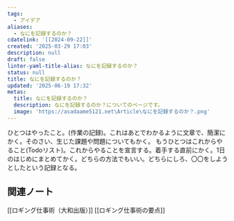 ```yaml
---
tags:
  - アイデア
aliases:
  - なにを記録するのか？
cdatelink: '[[2024-09-22]]'
created: '2025-03-29 17:03'
description: null
draft: false
linter-yaml-title-alias: なにを記録するのか？
status: null
title: なにを記録するのか？
updated: '2025-06-19 17:32'
metas:
  title: なにを記録するのか？
  description: なにを記録するのか？についてのページです。
  image: 'https://asadaame5121.net\Article\なにを記録するのか？.png'
---
```

ひとつはやったこと。(作業の記録)。これはあとでわかるように文章で、簡潔にかく。そのさい、生じた課題や問題についてもかく。
もうひとつはこれからやること(Todoリスト)。これからやることを宣言する。着手する直前にかく。1日のはじめにまとめてかく。どちらの方法でもいい。どちらにしろ、〇〇をしようとしたという記録となる。
## 関連ノート

[[ロギング仕事術（大和出版）]]
[[ロギング仕事術の要点]]
